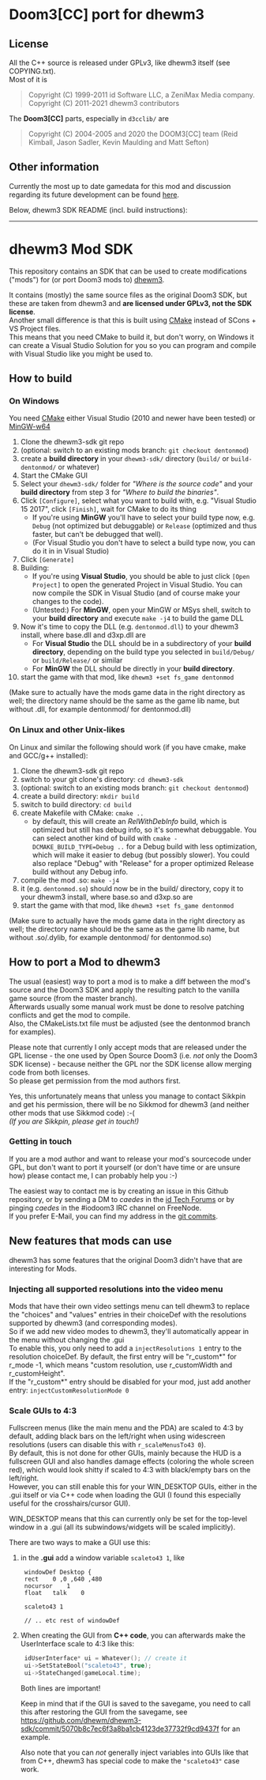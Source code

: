 # Doom3[CC] port for dhewm3

## License

All the C++ source is released under GPLv3, like dhewm3 itself (see COPYING.txt).  
Most of it is  
> Copyright (C) 1999-2011 id Software LLC, a ZeniMax Media company.  
> Copyright (C) 2011-2021 dhewm3 contributors

The **Doom3[CC]** parts, especially in `d3cclib/` are  
> Copyright (C) 2004-2005 and 2020 the DOOM3[CC] team (Reid Kimball, Jason Sadler, Kevin Maulding and Matt Sefton)  

## Other information

Currently the most up to date gamedata for this mod and discussion regarding its
future development can be found [here](https://github.com/dhewm/dhewm3-sdk/issues/12).

Below, dhewm3 SDK README (incl. build instructions):

---

# dhewm3 Mod SDK

This repository contains an SDK that can be used to create modifications ("mods")
for (or port Doom3 mods to) [dhewm3](https://dhewm3.org).

It contains (mostly) the same source files as the original Doom3 SDK, but these
are taken from dhewm3 and **are licensed under GPLv3, not the SDK license**.  
Another small difference is that this is built using [CMake](https://cmake.org/)
instead of SCons + VS Project files.  
This means that you need CMake to build it, but don't worry, on Windows it can
create a Visual Studio Solution for you so you can program and compile with
Visual Studio like you might be used to.

## How to build

### On Windows

You need [CMake](https://cmake.org/) either Visual Studio (2010 and newer have been tested) or [MinGW-w64](https://mingw-w64.org/)

1. Clone the dhewm3-sdk git repo
2. (optional: switch to an existing mods branch: `git checkout dentonmod`)
3. create a **build directory** in your `dhewm3-sdk/` directory (`build/` or `build-dentonmod/` or whatever)
4. Start the CMake GUI
5. Select your `dhewm3-sdk/` folder for *"Where is the source code"* and your  
   **build directory** from step 3 for *"Where to build the binaries"*.
6. Click `[Configure]`, select what you want to build with, e.g. "Visual Studio 15 2017", click `[Finish]`, wait for CMake to do its thing
   - If you're using **MinGW** you'll have to select your build type now, e.g. `Debug` (not optimized but debuggable) or `Release` (optimized and thus faster, but can't be debugged that well).
   - (For Visual Studio you don't have to select a build type now, you  can do it in in Visual Studio)
7. Click `[Generate]`
8. Building:
   * If you're using **Visual Studio**, you should be able to just click `[Open Project]` to open the generated Project in Visual Studio. You can now compile the SDK in Visual Studio (and of course make your changes to the code).
   * (Untested:) For **MinGW**, open your MinGW or MSys shell, switch to your **build directory** and execute `make -j4` to build the game DLL
9. Now it's time to copy the DLL (e.g. `dentonmod.dll`) to your dhewm3 install, where base.dll and d3xp.dll are
   - For **Visual Studio** the DLL should be in a subdirectory of your **build directory**, depending on the build type you selected in `build/Debug/` or `build/Release/` or similar
   - For **MinGW** the DLL should be directly in your **build directory**.
10. start the game with that mod, like `dhewm3 +set fs_game dentonmod`

(Make sure to actually have the mods game data in the right directory as well;
the directory name should be the same as the game lib name, but without .dll,
for example dentonmod/ for dentonmod.dll)

### On Linux and other Unix-likes

On Linux and similar the following should work (if you have cmake, make and GCC/g++ installed):
1. Clone the dhewm3-sdk git repo
2. switch to your git clone's directory: `cd dhewm3-sdk`
3. (optional: switch to an existing mods branch: `git checkout dentonmod`)
4. create a build directory: `mkdir build`
5. switch to build directory: `cd build`
6. create Makefile with CMake: `cmake ..`
   - by default, this will create an *RelWithDebInfo* build, which is optimized but still has debug info, so it's somewhat debuggable. You can select another kind of build with `cmake -DCMAKE_BUILD_TYPE=Debug ..` for a Debug build with less optimization, which will make it easier to debug (but possibly slower). You could also replace "Debug" with "Release" for a proper optimized Release build without any Debug info.
7. compile the mod .so: `make -j4`
8. it (e.g. `dentonmod.so`) should now be in the build/ directory,
   copy it to your dhewm3 install, where base.so and d3xp.so are
9. start the game with that mod, like `dhewm3 +set fs_game dentonmod`

(Make sure to actually have the mods game data in the right directory as well;
the directory name should be the same as the game lib name, but without .so/.dylib,
for example dentonmod/ for dentonmod.so)

## How to port a Mod to dhewm3

The usual (easiest) way to port a mod is to make a diff between the mod's source
and the Doom3 SDK and apply the resulting patch to the vanilla game source (from the master branch).  
Afterwards usually some manual work must be done to resolve patching conflicts and get the mod to compile.  
Also, the CMakeLists.txt file must be adjusted (see the dentonmod branch for examples).

Please note that currently I only accept mods that are released under the
GPL license - the one used by Open Source Doom3 (i.e. *not* only the Doom3 SDK license) -
because neither the GPL nor the SDK license allow merging code from both licenses.  
So please get permission from the mod authors first.

Yes, this unfortunately means that unless you manage to contact Sikkpin and get
his permission, there will be no Sikkmod for dhewm3 (and neither other mods that
use Sikkmod code) :-(  
*(If you are Sikkpin, please get in touch!)*

### Getting in touch

If you are a mod author and want to release your mod's sourcecode under GPL,
but don't want to port it yourself (or don't have time or are unsure how)
please contact me, I can probably help you :-)

The easiest way to contact me is by creating an issue in this Github repository,
or by sending a DM to *caedes* in the [id Tech Forums](http://idtechforums.fuzzylogicinc.com/)
or by pinging *caedes* in the #iodoom3 IRC channel on FreeNode.  
If you prefer E-Mail, you can find my address in the [git commits](https://github.com/dhewm/dhewm3-sdk/commit/b7d77c468a42892fa3c03a9ce0683916a110e8db.patch).

## New features that mods can use

dhewm3 has some features that the original Doom3 didn't have that are interesting for Mods.

### Injecting all supported resolutions into the video menu

Mods that have their own video settings menu can tell dhewm3 to replace
the "choices" and "values" entries in their choiceDef with the
resolutions supported by dhewm3 (and corresponding modes).  
So if we add new video modes to dhewm3, they'll automatically appear in
the menu without changing the .gui  
To enable this, you only need to add a `injectResolutions 1`
entry to the resolution choiceDef. By default, the first entry will
be "r_custom*" for r_mode -1, which means "custom resolution, use
r_customWidth and r_customHeight".  
If the "r_custom*" entry should be disabled for your mod, just add another entry:
`injectCustomResolutionMode 0`

### Scale GUIs to 4:3

Fullscreen menus (like the main menu and the PDA) are scaled to 4:3 by default, adding black bars on the left/right when using widescreen resolutions (users can disable this with `r_scaleMenusTo43 0`).  
By default, this is not done for other GUIs, mainly because the HUD is a fullscreen GUI and also handles damage effects (coloring the whole screen red), which would look shitty if scaled to 4:3 with black/empty bars on the left/right.  
However, you can still enable this for your WIN_DESKTOP GUIs, either in the .gui itself or via C++ code when loading the GUI (I found this especially useful for the crosshairs/cursor GUI).

WIN_DESKTOP means that this can currently only be set for the top-level window in a .gui (all its subwindows/widgets will be scaled implicitly).

There are two ways to make a GUI use this:
1. in the **.gui** add a window variable `scaleto43 1`, like
   ```
	windowDef Desktop {
	rect	0 ,0 ,640 ,480
	nocursor	1
	float	talk 	0

	scaleto43 1

	// .. etc rest of windowDef
   ```

2. When creating the GUI from **C++ code**, you can afterwards make the
   UserInterface scale to 4:3 like this:
   ```c++
    idUserInterface* ui = Whatever(); // create it
    ui->SetStateBool("scaleto43", true);
    ui->StateChanged(gameLocal.time);
   ```
   Both lines are important!  
   
   Keep in mind that if the GUI is saved to the savegame, you need to call this after restoring the GUI from the savegame,
   see https://github.com/dhewm/dhewm3-sdk/commit/5070b8c7ec6f3a8ba1cb4123de37732f9cd9437f for an example.
   
   Also note that you can *not* generally inject variables into GUIs like that from C++, dhewm3 has special code to make the `"scaleto43"` case work.
